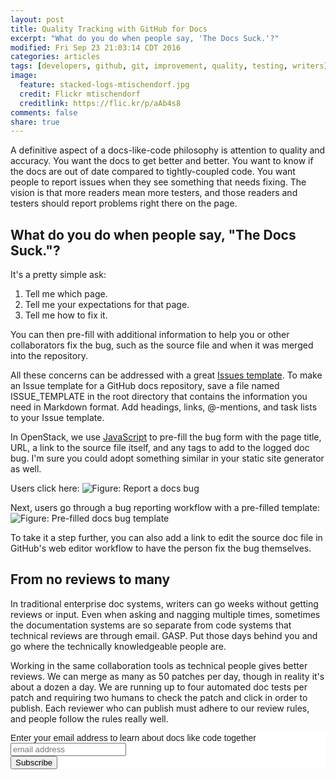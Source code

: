 ```yaml
---
layout: post
title: Quality Tracking with GitHub for Docs
excerpt: "What do you do when people say, 'The Docs Suck.'?"
modified: Fri Sep 23 21:03:14 CDT 2016
categories: articles
tags: [developers, github, git, improvement, quality, testing, writers]
image:
  feature: stacked-logs-mtischendorf.jpg
  credit: Flickr mtischendorf
  creditlink: https://flic.kr/p/aAb4s8
comments: false
share: true
---
```


A definitive aspect of a docs-like-code philosophy is attention to quality and accuracy. You want the docs to get better and better. You want to know if the docs are out of date compared to tightly-coupled code. You want people to report issues when they see something that needs fixing. The vision is that more readers mean more testers, and those readers and testers should report problems right there on the page.

## What do you do when people say, "The Docs Suck."?

It's a pretty simple ask:

1. Tell me which page.
1. Tell me your expectations for that page.
1. Tell me how to fix it.

You can then pre-fill with additional information to help you or other collaborators fix the bug, such as the source file and when it was merged into the repository.

All these concerns can be addressed with a great [Issues template](https://github.com/blog/2111-issue-and-pull-request-templates). To make an Issue template for a GitHub docs repository, save a file named ISSUE_TEMPLATE in the root directory that contains the information you need in Markdown format. Add headings, links, @-mentions, and task lists to your Issue template.

In OpenStack, we use [JavaScript](https://github.com/openstack/openstackdocstheme/blob/master/openstackdocstheme/theme/openstackdocs/static/js/docs.js#L119) to pre-fill the bug form with the page title, URL, a link to the source file itself, and any tags to add to the logged doc bug. I'm sure you could adopt something similar in your static site generator as well.

Users click here: ![Figure: Report a docs bug]({{base_url}}/images/report-a-bug.png)

Next, users go through a bug reporting workflow with a pre-filled template:
![Figure: Pre-filled docs bug template]({{base_url}}/images/pre-filled-bug-template.png)

To take it a step further, you can also add a link to edit the source doc file in GitHub's web editor workflow to have the person fix the bug themselves.

## From no reviews to many

In traditional enterprise doc systems, writers can go weeks without getting reviews or input. Even when asking and nagging multiple times, sometimes the documentation systems are so separate from code systems that technical reviews are through email. GASP. Put those days behind you and go where the technically knowledgeable people are.

Working in the same collaboration tools as technical people gives better reviews. We can merge as many as 50 patches per day, though in reality it's about a dozen a day. We are running up to four automated doc tests per patch and requiring two humans to check the patch and click in order to publish. Each reviewer who can publish must adhere to our review rules, and people follow the rules really well.


<!-- Begin MailChimp Signup Form -->
<link href="//cdn-images.mailchimp.com/embedcode/slim-10_7.css" rel="stylesheet" type="text/css">
<style type="text/css">
	#mc_embed_signup{background:#fff; clear:left; font:14px Helvetica,Arial,sans-serif; }
	/* Add your own MailChimp form style overrides in your site stylesheet or in this style block.
	   We recommend moving this block and the preceding CSS link to the HEAD of your HTML file. */
</style>
<div id="mc_embed_signup">
<form action="//justwriteclick.us1.list-manage.com/subscribe/post?u=3828f8d87d82289b96ff8fd19&amp;id=cc1d483d59" method="post" id="mc-embedded-subscribe-form" name="mc-embedded-subscribe-form" class="validate" target="_blank" novalidate>
    <div id="mc_embed_signup_scroll">
	<label for="mce-EMAIL">Enter your email address to learn about docs like code together</label>
	<input type="email" value="" name="EMAIL" class="email" id="mce-EMAIL" placeholder="email address" required>
    <!-- real people should not fill this in and expect good things - do not remove this or risk form bot signups-->
    <div style="position: absolute; left: -5000px;" aria-hidden="true"><input type="text" name="b_3828f8d87d82289b96ff8fd19_cc1d483d59" tabindex="-1" value=""></div>
    <div class="clear"><input type="submit" value="Subscribe" name="subscribe" id="mc-embedded-subscribe" class="btn"></div>
    </div>
</form>
</div>

<!--End mc_embed_signup-->
